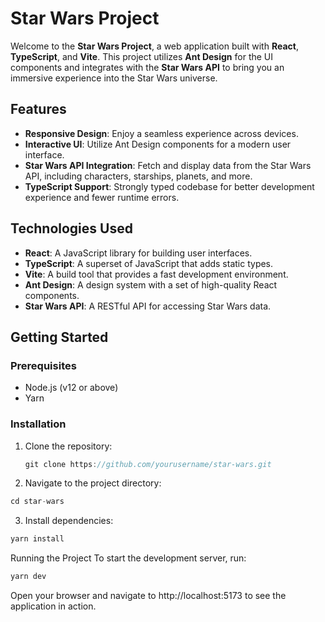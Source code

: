 # Star Wars Project

Welcome to the **Star Wars Project**, a web application built with **React**, **TypeScript**, and **Vite**. This project utilizes **Ant Design** for the UI components and integrates with the **Star Wars API** to bring you an immersive experience into the Star Wars universe.

## Features

- **Responsive Design**: Enjoy a seamless experience across devices.
- **Interactive UI**: Utilize Ant Design components for a modern user interface.
- **Star Wars API Integration**: Fetch and display data from the Star Wars API, including characters, starships, planets, and more.
- **TypeScript Support**: Strongly typed codebase for better development experience and fewer runtime errors.

## Technologies Used

- **React**: A JavaScript library for building user interfaces.
- **TypeScript**: A superset of JavaScript that adds static types.
- **Vite**: A build tool that provides a fast development environment.
- **Ant Design**: A design system with a set of high-quality React components.
- **Star Wars API**: A RESTful API for accessing Star Wars data.

## Getting Started

### Prerequisites

- Node.js (v12 or above)
- Yarn

### Installation

1. Clone the repository:

   ```js
   git clone https://github.com/yourusername/star-wars.git
   ```

2. Navigate to the project directory:

```js
cd star-wars
```

3. Install dependencies:

```js
yarn install
```

Running the Project
To start the development server, run:
```js
yarn dev
```

Open your browser and navigate to http://localhost:5173 to see the application in action.
